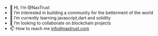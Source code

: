 - 👋 Hi, I’m @NaxTrust
- 👀 I’m interested in building a community for the betterment of the world
- 🌱 I’m currently learning javascript,dart and solidity
- 💞️ I’m looking to collaborate on blockchain projects
- 📫 How to reach me info@naxtrust.com

<!---
NaxTrust/NaxTrust is a ✨ special ✨ repository because its `README.md` (this file) appears on your GitHub profile.
You can click the Preview link to take a look at your changes.
--->
